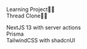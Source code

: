 Learning Project:school::school:  
Thread Clone:repeat::repeat:

NextJS 13 with server actions  
Prisma  
TailwindCSS with shadcnUI
